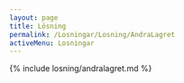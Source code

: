 ```yaml
---
layout: page
title: Lösning
permalink: /Losningar/Losning/AndraLagret
activeMenu: Losningar
---
```

<div class="container margin-top">
{% include losning/andralagret.md %}
</div>